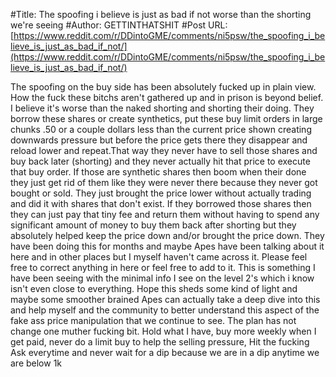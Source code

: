 #Title: The spoofing i believe is just as bad if not worse than the shorting we're seeing
#Author: GETTINTHATSHIT
#Post URL: [https://www.reddit.com/r/DDintoGME/comments/ni5psw/the_spoofing_i_believe_is_just_as_bad_if_not/](https://www.reddit.com/r/DDintoGME/comments/ni5psw/the_spoofing_i_believe_is_just_as_bad_if_not/)


The spoofing on the buy side has been absolutely fucked up in plain view. How the fuck these bitchs aren't gathered up and in prison is beyond belief. I believe it's worse than the naked shorting and shorting their doing. They borrow these shares or create synthetics, put these buy limit orders in large chunks .50 or a couple dollars less than the current price shown creating downwards pressure but before the price gets there they disappear and reload lower and repeat.That way they never have to sell those shares and buy back later (shorting) and they never actually hit that price to execute that buy order. If those are synthetic shares then boom when their done they just get rid of them like they were never there because they never got bought or sold. They just brought the price lower without actually trading and did it with shares that don't exist. If they borrowed those shares then they can just pay that tiny fee and return them without having to spend any significant amount of money to buy them back after shorting but they absolutely helped keep the price down and/or brought the price down. They have been doing this for months and maybe Apes have been talking about it here and in other places but I myself haven't came across it. Please feel free to correct anything in here or feel free to add to it. This is something I have been seeing with the minimal info I see on the level 2's which i know isn't even close to everything. Hope this sheds some kind of light and maybe some smoother brained Apes can actually take a deep dive into this and help myself and the community to better understand this aspect of the fake ass price manipulation that we continue to see. The plan has not change one muther fucking bit. Hold what I have, buy more weekly when I get paid, never do a limit buy to help the selling pressure, Hit the fucking Ask everytime and never wait for a dip because we are in a dip anytime we are below 1k